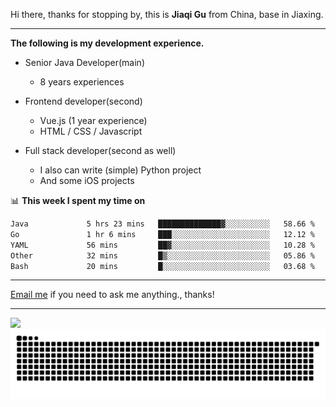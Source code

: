 Hi there, thanks for stopping by, this is **Jiaqi Gu** from China, base in Jiaxing.

---

**The following is my development experience.**

- Senior Java Developer(main)
  - 8 years experiences

- Frontend developer(second)
  - Vue.js (1 year experience)
  - HTML / CSS / Javascript
  
- Full stack developer(second as well)
  - I also can write (simple) Python project
  - And some iOS projects

📊 **This week I spent my time on**
<!--START_SECTION:waka-->

```txt
Java             5 hrs 23 mins   ██████████████▓░░░░░░░░░░   58.66 %
Go               1 hr 6 mins     ███░░░░░░░░░░░░░░░░░░░░░░   12.12 %
YAML             56 mins         ██▓░░░░░░░░░░░░░░░░░░░░░░   10.28 %
Other            32 mins         █▒░░░░░░░░░░░░░░░░░░░░░░░   05.86 %
Bash             20 mins         █░░░░░░░░░░░░░░░░░░░░░░░░   03.68 %
```

<!--END_SECTION:waka-->

---

[Email me](mailto:htk2klwgr@mozmail.com?subject=Hiring_from_GitHub) if you need to ask me anything., thanks!

---

![]( https://visitor-badge.glitch.me/badge?page_id=githubgujiaqi)
![]( https://github.com/droid-Q/droid-Q/raw/output/github-contribution-grid-snake.svg#gh-dark-mode-only)
